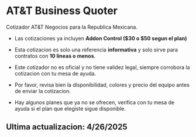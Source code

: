 # AT&T Business Quoter

Cotizador AT&T Negocios para la Republica Mexicana.

* Las cotizaciones ya incluyen __Addon Control ($30 o $50 segun el plan)__

* Esta cotizacion es solo una referencia __informativa__ y solo sirve para contratos con __10 lineas o menos__.

* Este cotizador no es oficial y no tiene validez legal, siempre corrobora la cotizacion con tu mesa de ayuda.

* Por favor, revisa bien la disponibilidad, colores y precio del equipo antes de enviar la cotizacion.

* Hay algunos planes que ya no se ofrecen, verifica con tu mesa de ayuda si el plan que elegiste sigue disponible.


## Ultima actualizacion: 4/26/2025
